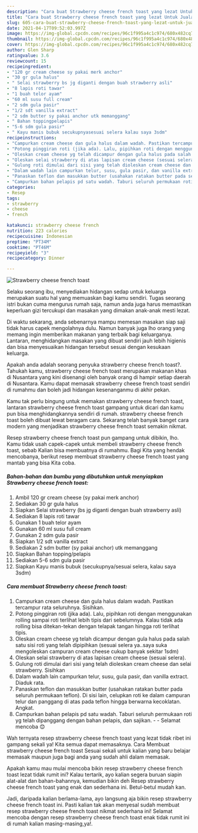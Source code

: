 ```yaml
---
description: "Cara buat Strawberry cheese french toast yang lezat Untuk Jualan"
title: "Cara buat Strawberry cheese french toast yang lezat Untuk Jualan"
slug: 605-cara-buat-strawberry-cheese-french-toast-yang-lezat-untuk-jualan
date: 2021-04-17T09:52:03.997Z
image: https://img-global.cpcdn.com/recipes/96c1f995a4c1c974/680x482cq70/strawberry-cheese-french-toast-foto-resep-utama.jpg
thumbnail: https://img-global.cpcdn.com/recipes/96c1f995a4c1c974/680x482cq70/strawberry-cheese-french-toast-foto-resep-utama.jpg
cover: https://img-global.cpcdn.com/recipes/96c1f995a4c1c974/680x482cq70/strawberry-cheese-french-toast-foto-resep-utama.jpg
author: Glen Sharp
ratingvalue: 3.6
reviewcount: 15
recipeingredient:
- "120 gr cream cheese sy pakai merk anchor"
- "30 gr gula halus"
- " Selai strawberry bs jg diganti dengan buah strawberry asli"
- "8 lapis roti tawar"
- "1 buah telor ayam"
- "60 ml susu full cream"
- "2 sdm gula pasir"
- "1/2 sdt vanilla extract"
- "2 sdm butter sy pakai anchor utk memanggang"
- " Bahan toppingpelapis"
- "5-6 sdm gula pasir"
- " Kayu manis bubuk secukupnyasesuai selera kalau saya 3sdm"
recipeinstructions:
- "Campurkan cream cheese dan gula halus dalam wadah. Pastikan tercampur rata seluruhnya. Sisihkan."
- "Potong pinggiran roti (jika ada). Lalu, pipihkan roti dengan menggunakan rolling sampai roti terlihat lebih tipis dari sebelumnya. Kalau tidak ada rolling bisa ditekan-tekan dengan telapak tangan hingga roti terlihat tipis."
- "Oleskan cream cheese yg telah dicampur dengan gula halus pada salah satu sisi roti yang telah dipipihkan (sesuai selera ya..saya suka mengoleskan campuran cream cheese cukup banyak sekitar 1sdm)"
- "Oleskan selai strawberry di atas lapisan cream cheese (sesuai selera)."
- "Gulung roti dimulai dari sisi yang telah dioleskan cream cheese dan selai strawberry. Sisihkan"
- "Dalam wadah lain campurkan telur, susu, gula pasir, dan vanilla extract. Diaduk rata."
- "Panaskan teflon dan masukkan butter (usahakan ratakan butter pada seluruh permukaan teflon). Di sisi lain, celupkan roti ke dalam campuran telur dan panggang di atas pada teflon hingga berwarna kecoklatan. Angkat."
- "Campurkan bahan pelapis pd satu wadah. Taburi seluruh permukaan roti yg telah dipanggang dengan bahan pelapis, dan sajikan.  Selamat mencoba 😊"
categories:
- Resep
tags:
- strawberry
- cheese
- french

katakunci: strawberry cheese french 
nutrition: 223 calories
recipecuisine: Indonesian
preptime: "PT34M"
cooktime: "PT46M"
recipeyield: "3"
recipecategory: Dinner

---
```



![Strawberry cheese french toast](https://img-global.cpcdn.com/recipes/96c1f995a4c1c974/680x482cq70/strawberry-cheese-french-toast-foto-resep-utama.jpg)

Selaku seorang ibu, menyediakan hidangan sedap untuk keluarga merupakan suatu hal yang memuaskan bagi kamu sendiri. Tugas seorang istri bukan cuma mengurus rumah saja, namun anda juga harus memastikan keperluan gizi tercukupi dan masakan yang dimakan anak-anak mesti lezat.

Di waktu  sekarang, anda sebenarnya mampu memesan masakan siap saji tidak harus capek mengolahnya dulu. Namun banyak juga lho orang yang memang ingin memberikan makanan yang terbaik bagi keluarganya. Lantaran, menghidangkan masakan yang dibuat sendiri jauh lebih higienis dan bisa menyesuaikan hidangan tersebut sesuai dengan kesukaan keluarga. 



Apakah anda adalah seorang penyuka strawberry cheese french toast?. Tahukah kamu, strawberry cheese french toast merupakan makanan khas di Nusantara yang kini disenangi oleh banyak orang di hampir setiap daerah di Nusantara. Kamu dapat memasak strawberry cheese french toast sendiri di rumahmu dan boleh jadi hidangan kesenanganmu di akhir pekan.

Kamu tak perlu bingung untuk memakan strawberry cheese french toast, lantaran strawberry cheese french toast gampang untuk dicari dan kamu pun bisa menghidangkannya sendiri di rumah. strawberry cheese french toast boleh dibuat lewat beragam cara. Sekarang telah banyak banget cara modern yang menjadikan strawberry cheese french toast semakin nikmat.

Resep strawberry cheese french toast pun gampang untuk dibikin, lho. Kamu tidak usah capek-capek untuk membeli strawberry cheese french toast, sebab Kalian bisa membuatnya di rumahmu. Bagi Kita yang hendak mencobanya, berikut resep membuat strawberry cheese french toast yang mantab yang bisa Kita coba.

<!--inarticleads1-->

##### Bahan-bahan dan bumbu yang dibutuhkan untuk menyiapkan Strawberry cheese french toast:

1. Ambil 120 gr cream cheese (sy pakai merk anchor)
1. Sediakan 30 gr gula halus
1. Siapkan  Selai strawberry (bs jg diganti dengan buah strawberry asli)
1. Sediakan 8 lapis roti tawar
1. Gunakan 1 buah telor ayam
1. Gunakan 60 ml susu full cream
1. Gunakan 2 sdm gula pasir
1. Siapkan 1/2 sdt vanilla extract
1. Sediakan 2 sdm butter (sy pakai anchor) utk memanggang
1. Siapkan  Bahan topping/pelapis
1. Sediakan 5-6 sdm gula pasir
1. Siapkan  Kayu manis bubuk (secukupnya/sesuai selera, kalau saya 3sdm)




<!--inarticleads2-->

##### Cara membuat Strawberry cheese french toast:

1. Campurkan cream cheese dan gula halus dalam wadah. Pastikan tercampur rata seluruhnya. Sisihkan.
1. Potong pinggiran roti (jika ada). Lalu, pipihkan roti dengan menggunakan rolling sampai roti terlihat lebih tipis dari sebelumnya. Kalau tidak ada rolling bisa ditekan-tekan dengan telapak tangan hingga roti terlihat tipis.
1. Oleskan cream cheese yg telah dicampur dengan gula halus pada salah satu sisi roti yang telah dipipihkan (sesuai selera ya..saya suka mengoleskan campuran cream cheese cukup banyak sekitar 1sdm)
1. Oleskan selai strawberry di atas lapisan cream cheese (sesuai selera).
1. Gulung roti dimulai dari sisi yang telah dioleskan cream cheese dan selai strawberry. Sisihkan
1. Dalam wadah lain campurkan telur, susu, gula pasir, dan vanilla extract. Diaduk rata.
1. Panaskan teflon dan masukkan butter (usahakan ratakan butter pada seluruh permukaan teflon). Di sisi lain, celupkan roti ke dalam campuran telur dan panggang di atas pada teflon hingga berwarna kecoklatan. Angkat.
1. Campurkan bahan pelapis pd satu wadah. Taburi seluruh permukaan roti yg telah dipanggang dengan bahan pelapis, dan sajikan. -  - Selamat mencoba 😊




Wah ternyata resep strawberry cheese french toast yang lezat tidak ribet ini gampang sekali ya! Kita semua dapat memasaknya. Cara Membuat strawberry cheese french toast Sesuai sekali untuk kalian yang baru belajar memasak maupun juga bagi anda yang sudah ahli dalam memasak.

Apakah kamu mau mulai mencoba bikin resep strawberry cheese french toast lezat tidak rumit ini? Kalau tertarik, ayo kalian segera buruan siapin alat-alat dan bahan-bahannya, kemudian bikin deh Resep strawberry cheese french toast yang enak dan sederhana ini. Betul-betul mudah kan. 

Jadi, daripada kalian berlama-lama, ayo langsung aja bikin resep strawberry cheese french toast ini. Pasti kalian tak akan menyesal sudah membuat resep strawberry cheese french toast nikmat sederhana ini! Selamat mencoba dengan resep strawberry cheese french toast enak tidak rumit ini di rumah kalian masing-masing,ya!.

